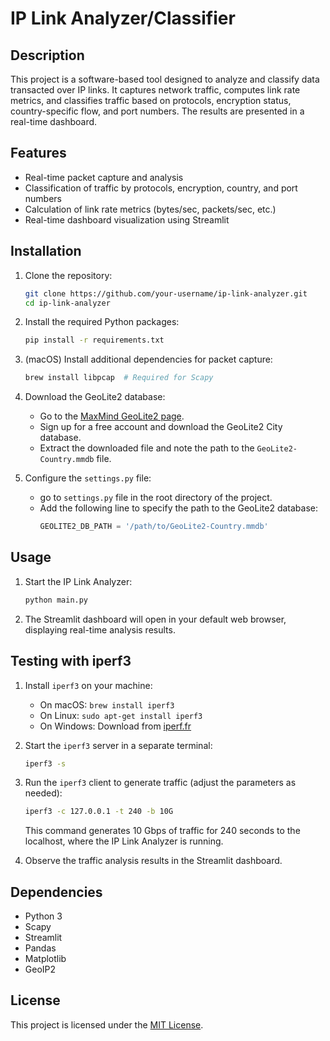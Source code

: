 # IP Link Analyzer/Classifier

## Description
This project is a software-based tool designed to analyze and classify data transacted over IP links. It captures network traffic, computes link rate metrics, and classifies traffic based on protocols, encryption status, country-specific flow, and port numbers. The results are presented in a real-time dashboard.

## Features
- Real-time packet capture and analysis
- Classification of traffic by protocols, encryption, country, and port numbers
- Calculation of link rate metrics (bytes/sec, packets/sec, etc.)
- Real-time dashboard visualization using Streamlit

## Installation

1. Clone the repository:
   ```bash
   git clone https://github.com/your-username/ip-link-analyzer.git
   cd ip-link-analyzer
   ```

2. Install the required Python packages:
   ```bash
   pip install -r requirements.txt
   ```

3. (macOS) Install additional dependencies for packet capture:
   ```bash
   brew install libpcap  # Required for Scapy
   ```

4. Download the GeoLite2 database:
   - Go to the [MaxMind GeoLite2 page](https://dev.maxmind.com/geoip/geoip2/geolite2/).
   - Sign up for a free account and download the GeoLite2 City database.
   - Extract the downloaded file and note the path to the `GeoLite2-Country.mmdb` file.

5. Configure the `settings.py` file:
   - go to `settings.py` file in the root directory of the project.
   - Add the following line to specify the path to the GeoLite2 database:
     ```python
     GEOLITE2_DB_PATH = '/path/to/GeoLite2-Country.mmdb'
     ```

## Usage

1. Start the IP Link Analyzer:
   ```bash
   python main.py
   ```

2. The Streamlit dashboard will open in your default web browser, displaying real-time analysis results.

## Testing with iperf3

1. Install `iperf3` on your machine:
   - On macOS: `brew install iperf3`
   - On Linux: `sudo apt-get install iperf3`
   - On Windows: Download from [iperf.fr](https://iperf.fr/iperf-download.php)

2. Start the `iperf3` server in a separate terminal:
   ```bash
   iperf3 -s
   ```

3. Run the `iperf3` client to generate traffic (adjust the parameters as needed):
   ```bash
   iperf3 -c 127.0.0.1 -t 240 -b 10G
   ```
   This command generates 10 Gbps of traffic for 240 seconds to the localhost, where the IP Link Analyzer is running.

4. Observe the traffic analysis results in the Streamlit dashboard.

## Dependencies
- Python 3
- Scapy
- Streamlit
- Pandas
- Matplotlib
- GeoIP2

## License
This project is licensed under the [MIT License](LICENSE).
